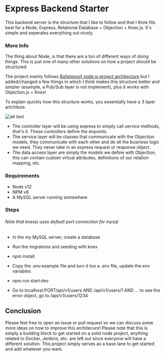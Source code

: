 # Express Backend Starter

This backend server is the structure that I like to follow and that I think fits best for a Node, Express, Relational Database + Objection + Knex.js. It's simple and seperates everything out nicely.

### More Info

The thing about Node, is that there are a ton of different ways of doing things. This is just one of many other solutions on how a project should be structured.

The project mainly follows [Bulletproof node.js project architecture](https://softwareontheroad.com/ideal-nodejs-project-structure/) but I added/changed a few things in which I think makes this structure better and simpler (example, a Pub/Sub layer is not implement), plus it works with Objection.js + Knex!

To explain quickly how this structure works, you essentially have a 3 layer artchiture.

![alt text](https://softwareontheroad.com/static/122dab3154cb7e417bbb210bbce7ca01/8299d/server_layers.jpg)

- The controller layer will be using express to simply call service methods, _that's it_. These controllers define the enpoints.
- The service layer will be classes that communicate with the Objection models, they communicate with each other and do all the business logic we need. They never take in an express request or response object.
- The data access layer are simply the models we define with Objection, this can contain custom virtual attributes, definitions of our relation mapping, etc.

### Requirements

- Node v12
- NPM v6
- A MySQL server running somewhere

### Steps

###### _Note that knexjs uses default port connection for mysql_

- In the my MySQL server, create a database

- Run the migrations and seeding with knex

- npm install

- Copy the .env.example file and turn it too a .env file, update the env variables

- npm run start:dev

- Go to localhost:PORT/api/v1/users AND /api/v1/users/1 AND ... to see the error object, go to /api/v1/users/1234

## Conclusion

Please feel free to open an issue or pull request so we can discuss some more ideas on how to improve this architecure! Please note that this is simply a building block to get started on a solid node project, anything related to Docker, Jenkins, etc. are left out since everyone will have a different solution. This project simply serves as a base lane to get started and add whatever you want.
